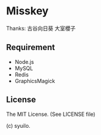 # Misskey

Thanks:
古谷向日葵
大室櫻子

## Requirement
* Node.js
* MySQL
* Redis
* GraphicsMagick

## License
The MIT License. (See LICENSE file)

(c) syuilo.
